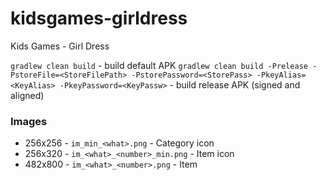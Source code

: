 kidsgames-girldress
===================

Kids Games - Girl Dress

`gradlew clean build` - build default APK
`gradlew clean build -Prelease -PstoreFile=<StoreFilePath> -PstorePassword=<StorePass> -PkeyAlias=<KeyAlias> -PkeyPassword=<KeyPassw>` - build release APK (signed and aligned)


### Images
* 256x256 - `im_min_<what>.png` - Category icon
* 256x320 - `im_<what>_<number>_min.png` - Item icon
* 482x800 - `im_<what>_<number>.png` - Item



